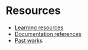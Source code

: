 # Resources

- [Learning resources](learning-resources.md)
- [Documentation references](doc-references.md)
- [Past work](past-work.md)s
